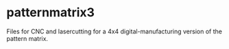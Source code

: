 # patternmatrix3
Files for CNC and lasercutting for a 4x4 digital-manufacturing version of the pattern matrix.

